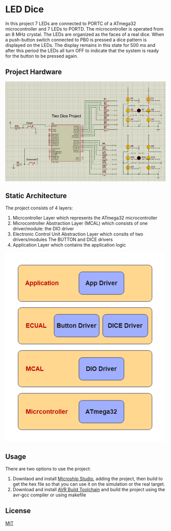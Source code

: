 # LED Dice
In this project 7 LEDs are connected to PORTC of a ATmega32 microcontroller and 7 LEDs to
PORTD. The microcontroller is operated from an 8 MHz crystal. The LEDs are organized as the
faces of a real dice. When a push-button switch connected to PB0 is pressed a dice pattern is
displayed on the LEDs. The display remains in this state for 500 ms and after this period the
LEDs all turn OFF to indicate that the system is ready for the button to be pressed again.

## Project Hardware
<img src="design.PNG" alt="Two-Dice Project Circuit">

## Static Architecture
The project consists of 4 layers:
1. Micrcontroller Layer which represents the ATmega32 microcontroller
2. Microcontroller Abstraction Layer (MCAL) which consists of one driver/module: the DIO driver
3. Electronic Control Unit Abstraction Layer which consits of two drivers/modules The BUTTON and DICE drivers
4. Application Layer which contains the application logic
<img src="static-architecture.png" style="width: 500px; height: auto">

## Usage
There are two options to use the project:
1. Downlaod and install [Microship Studio](https://www.microchip.com/en-us/tools-resources/develop/microchip-studio), adding the project, then build to get the hex file so that you can use it on the simulation or the real target.
2. Download and install [AVR Build Toolchain](https://tinusaur.com/guides/avr-gcc-toolchain/) and build the project using the avr-gcc compiler or using makefile

## License
[MIT](https://choosealicense.com/licenses/mit/)
